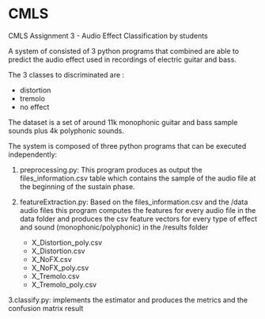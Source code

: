 # CMLS 
CMLS Assignment 3 - Audio Effect Classification by students 


A system of consisted of 3 python programs that combined are able
to predict the audio effect used in recordings of electric guitar and bass.

The 3 classes to discriminated are :
- distortion
- tremolo
- no effect

The dataset is a set of around 11k monophonic guitar and bass sample sounds plus 4k polyphonic sounds.

The system is composed of three python programs that can be executed independently:

1. preprocessing.py: This program produces as output the files_information.csv table which contains the sample of the 
audio file at the beginning of the sustain phase.

2. featureExtraction.py: Based on the files_information.csv and the /data audio files this program computes the features
 for every audio file in the data folder and produces the csv feature vectors for every type of effect and sound
  (monophonic/polyphonic) in the /results folder
    - X_Distortion_poly.csv
    - X_Distortion.csv
    - X_NoFX.csv
    - X_NoFX_poly.csv
    - X_Tremolo.csv
    - X_Tremolo_poly.csv
    
3.classify.py: implements the estimator and produces the metrics and the confusion matrix result
